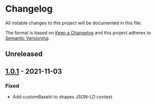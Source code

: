 # Changelog

All notable changes to this project will be documented in this file.

The format is based on [Keep a Changelog](http://keepachangelog.com/en/1.0.0/)
and this project adheres to [Semantic Versioning](http://semver.org/spec/v2.0.0.html).

## Unreleased

## [1.0.1] - 2021-11-03

### Fixed
- Add customBaseIri to shapes JSON-LD context


[1.0.1]: https://github.com/KNowledgeOnWebScale/merweb/compare/v1.0.0...v1.0.1